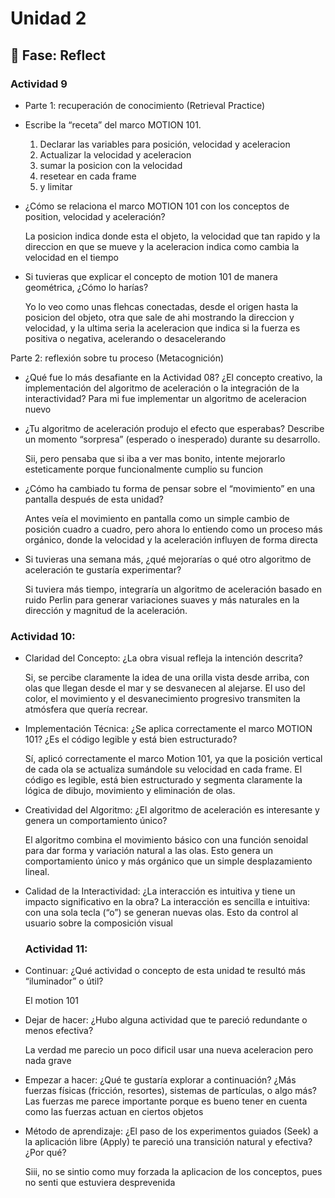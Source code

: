 # Unidad 2


## 🤔 Fase: Reflect


### Actividad 9
- Parte 1: recuperación de conocimiento (Retrieval Practice)

- Escribe la “receta” del marco MOTION 101.
    1. Declarar las variables para posición, velocidad y aceleracion
    2. Actualizar la velocidad y aceleracion
    3. sumar la posicion con la velocidad
    4. resetear en cada frame
    5. y limitar
     
- ¿Cómo se relaciona el marco MOTION 101 con los conceptos de position, velocidad y aceleración?

  La posicion indica donde esta el objeto, la velocidad que tan rapido y la direccion en que se mueve y la aceleracion indica como cambia la velocidad en el tiempo

- Si tuvieras que explicar el concepto de motion 101 de manera geométrica, ¿Cómo lo harías?

  Yo lo veo como unas flehcas conectadas, desde el origen hasta la posicion del objeto, otra que sale de ahi mostrando la direccion y velocidad, y la ultima seria la aceleracion que indica si la fuerza es positiva o negativa, acelerando o desacelerando


Parte 2: reflexión sobre tu proceso (Metacognición)

- ¿Qué fue lo más desafiante en la Actividad 08? ¿El concepto creativo, la implementación del algoritmo de aceleración o la integración de la interactividad?
  Para mi fue implementar un algoritmo de aceleracion nuevo


- ¿Tu algoritmo de aceleración produjo el efecto que esperabas? Describe un momento “sorpresa” (esperado o inesperado) durante su desarrollo.

  Sii, pero pensaba que si iba a ver mas bonito, intente mejorarlo esteticamente porque funcionalmente cumplio su funcion

- ¿Cómo ha cambiado tu forma de pensar sobre el “movimiento” en una pantalla después de esta unidad?

  Antes veía el movimiento en pantalla como un simple cambio de posición cuadro a cuadro, pero ahora lo entiendo como un proceso más orgánico, donde la velocidad y la aceleración influyen de forma directa

- Si tuvieras una semana más, ¿qué mejorarías o qué otro algoritmo de aceleración te gustaría experimentar?

  Si tuviera más tiempo, integraría un algoritmo de aceleración basado en ruido Perlin para generar variaciones suaves y más naturales en la dirección y magnitud de la aceleración.

### Actividad 10:

- Claridad del Concepto: ¿La obra visual refleja la intención descrita?

   Si, se percibe claramente la idea de una orilla vista desde arriba, con olas que llegan desde el mar y se desvanecen al alejarse. El uso del color, el movimiento y el desvanecimiento progresivo transmiten la atmósfera que quería recrear.
- Implementación Técnica: ¿Se aplica correctamente el marco MOTION 101? ¿Es el código legible y está bien estructurado?

   Sí, aplicó correctamente el marco Motion 101, ya que la posición vertical de cada ola se actualiza sumándole su velocidad en cada frame. El código es legible, está bien estructurado y segmenta claramente la lógica de dibujo, movimiento y eliminación de olas.
- Creatividad del Algoritmo: ¿El algoritmo de aceleración es interesante y genera un comportamiento único?

  El algoritmo combina el movimiento básico con una función senoidal para dar forma y variación natural a las olas. Esto genera un comportamiento único y más orgánico que un simple desplazamiento lineal.
- Calidad de la Interactividad: ¿La interacción es intuitiva y tiene un impacto significativo en la obra?
  La interacción es sencilla e intuitiva: con una sola tecla (“o”) se generan nuevas olas. Esto da control al usuario sobre la composición visual

  ### Actividad 11:

- Continuar: ¿Qué actividad o concepto de esta unidad te resultó más “iluminador” o útil?

  El motion 101
- Dejar de hacer: ¿Hubo alguna actividad que te pareció redundante o menos efectiva?

  La verdad me parecio un poco dificil usar una nueva aceleracion pero nada grave
- Empezar a hacer: ¿Qué te gustaría explorar a continuación? ¿Más fuerzas físicas (fricción, resortes), sistemas de partículas, o algo más?
  Las fuerzas me parece importante porque es bueno tener en cuenta como las fuerzas actuan en ciertos objetos
  
- Método de aprendizaje: ¿El paso de los experimentos guiados (Seek) a la aplicación libre (Apply) te pareció una transición natural y efectiva? ¿Por qué?

   Siii, no se sintio como muy forzada la aplicacion de los conceptos, pues no senti que estuviera desprevenida


  

